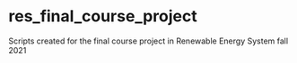 # res_final_course_project
Scripts created for the final course project in Renewable Energy System fall 2021
